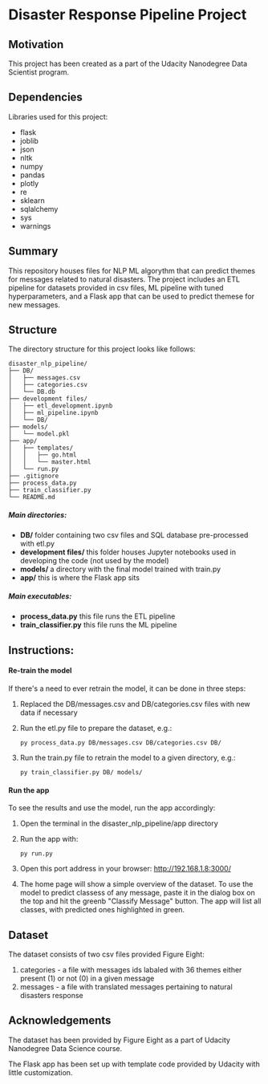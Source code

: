 # Disaster Response Pipeline Project



## Motivation

This project has been created as a part of the Udacity Nanodegree Data Scientist program. 



## Dependencies

Libraries used for this project:
- flask
- joblib
- json
- nltk
- numpy
- pandas
- plotly
- re
- sklearn
- sqlalchemy
- sys
- warnings



## Summary

This repository houses files for NLP ML algorythm that can predict themes for messages related to natural disasters. The project includes an ETL pipeline for datasets provided in csv files, ML pipeline with tuned hyperparameters, and a Flask app that can be used to predict themese for new messages.



## Structure

The directory structure for this project looks like follows:

    disaster_nlp_pipeline/
    ├── DB/
    │   ├── messages.csv
    │   ├── categories.csv
    │   └── DB.db
    ├── development files/
    │   ├── etl_development.ipynb
    │   ├── ml_pipeline.ipynb
    │   └── DB/
    ├── models/
    │   └── model.pkl
    ├── app/
    │   ├── templates/
    │   │   ├── go.html
    │   │   └── master.html
    │   └── run.py
    ├── .gitignore
    ├── process_data.py
    ├── train_classifier.py
    └── README.md


##### Main directories:
- **DB/** folder containing two csv files and SQL database pre-processed with etl.py
- **development files/** this folder houses Jupyter notebooks used in developing the code (not used by the model)
- **models/** a directory with the final model trained with train.py
- **app/** this is where the Flask app sits

##### Main executables:
- **process_data.py** this file runs the ETL pipeline
- **train_classifier.py** this file runs the ML pipeline



## Instructions:


#### Re-train the model

If there's a need to ever retrain the model, it can be done in three steps:

1. Replaced the DB/messages.csv and DB/categories.csv files with new data if necessary

2. Run the etl.py file to prepare the dataset, e.g.:

    `py process_data.py DB/messages.csv DB/categories.csv DB/`

2. Run the train.py file to retrain the model to a given directory, e.g.:

    `py train_classifier.py DB/ models/`


#### Run the app

To see the results and use the model, run the app accordingly:

1. Open the terminal in the disaster_nlp_pipeline/app directory

2. Run the app with:

    `py run.py`

3. Open this port address in your browser: http://192.168.1.8:3000/ 

4. The home page will show a simple overview of the dataset. To use the model to predict classess of any message, paste it in the dialog box on the top and hit the greenb "Classify Message" button. The app will list all classes, with predicted ones highlighted in green.



## Dataset

The dataset consists of two csv files provided Figure Eight:
1. categories - a file with messages ids labaled with 36 themes either present (1) or not (0) in a given message
2. messages - a file with translated messages pertaining to natural disasters response
     
    

## Acknowledgements

The dataset has been provided by Figure Eight as a part of Udacity Nanodegree Data Science course.

The Flask app has been set up with template code provided by Udacity with little customization.